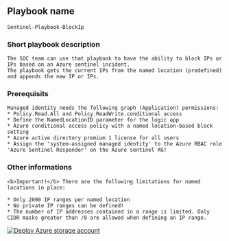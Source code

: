 ## Playbook name

    Sentinel-Playbook-BlockIp

### Short playbook description

    The SOC team can use that playbook to have the ability to block IPs or IPs based on an Azure sentinel incident.
    The playbook gets the current IPs from the named location (predefined) and appends the new IP or IPs.


### Prerequisits

    Managed identity needs the following graph (Application) permissions:
    * Policy.Read.All and Policy.ReadWrite.conditional access
    * Define the NamedLocationID parameter for the logic app
    * Azure conditional access policy with a named location-based block setting
    * Azure active directory premium 1 license for all users    
    * Assign the 'system-assigned managed identity' to the Azure RBAC role 'Azure Sentinel Responder' on the Azure sentinel RG!

### Other informations

    <b>Important!</b> There are the following limitations for named locations in place:

    * Only 2000 IP ranges per named location
    * No private IP ranges can be defined!
    * The number of IP addresses contained in a range is limited. Only CIDR masks greater than /8 are allowed when defining an IP range.


[![Deploy Azure storage account](https://aka.ms/deploytoazurebutton)](https://portal.azure.com/#create/Microsoft.Template/uri/https%3A%2F%2Fraw.githubusercontent.com%2FLagler-Gruener%2FSol-DeploySentinelPlaybooks%2Fmaster%2FS-PlayBook-BlockIP%2FPlaybook%2Fdeployplaybook.json)